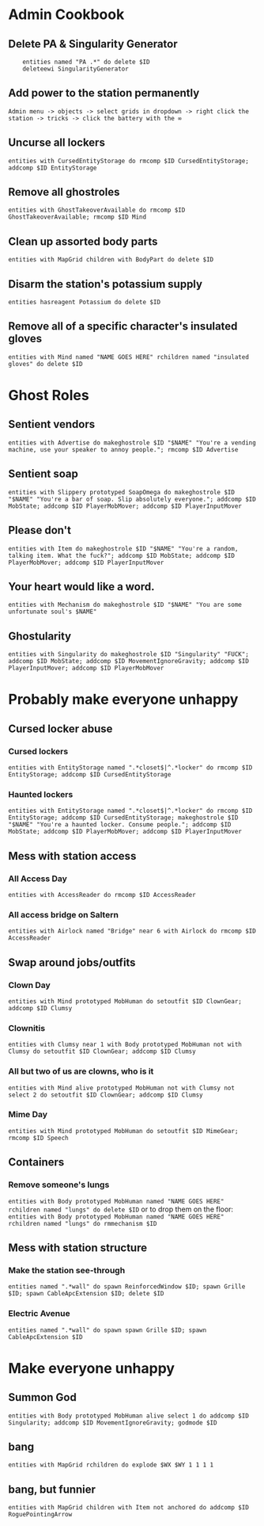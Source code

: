 # Admin Cookbook

## Delete PA & Singularity Generator
```
    entities named "PA .*" do delete $ID
    deleteewi SingularityGenerator
```
## Add power to the station permanently
`Admin menu -> objects -> select grids in dropdown -> right click the station -> tricks -> click the battery with the ∞`
## Uncurse all lockers
`entities with CursedEntityStorage do rmcomp $ID CursedEntityStorage; addcomp $ID EntityStorage`
## Remove all ghostroles
`entities with GhostTakeoverAvailable do rmcomp $ID GhostTakeoverAvailable; rmcomp $ID Mind`
## Clean up assorted body parts
`entities with MapGrid children with BodyPart do delete $ID`
## Disarm the station's potassium supply
`entities hasreagent Potassium do delete $ID`
## Remove all of a specific character's insulated gloves
`entities with Mind named "NAME GOES HERE" rchildren named "insulated gloves" do delete $ID`

# Ghost Roles
## Sentient vendors
`entities with Advertise do makeghostrole $ID "$NAME" "You're a vending machine, use your speaker to annoy people."; rmcomp $ID Advertise`
## Sentient soap
`entities with Slippery prototyped SoapOmega do makeghostrole $ID "$NAME" "You're a bar of soap. Slip absolutely everyone."; addcomp $ID MobState; addcomp $ID PlayerMobMover; addcomp $ID PlayerInputMover`
## Please don't
`entities with Item do makeghostrole $ID "$NAME" "You're a random, talking item. What the fuck?"; addcomp $ID MobState; addcomp $ID PlayerMobMover; addcomp $ID PlayerInputMover`
## Your heart would like a word.
`entities with Mechanism do makeghostrole $ID "$NAME" "You are some unfortunate soul's $NAME"`
## Ghostularity
`entities with Singularity do makeghostrole $ID "Singularity" "FUCK"; addcomp $ID MobState; addcomp $ID MovementIgnoreGravity; addcomp $ID PlayerInputMover; addcomp $ID PlayerMobMover`

# Probably make everyone unhappy
## Cursed locker abuse
### Cursed lockers
`entities with EntityStorage named ".*closet$|^.*locker" do rmcomp $ID EntityStorage; addcomp $ID CursedEntityStorage`
### Haunted lockers
`entities with EntityStorage named ".*closet$|^.*locker" do rmcomp $ID EntityStorage; addcomp $ID CursedEntityStorage; makeghostrole $ID "$NAME" "You're a haunted locker. Consume people."; addcomp $ID MobState; addcomp $ID PlayerMobMover; addcomp $ID PlayerInputMover`
## Mess with station access
### All Access Day
`entities with AccessReader do rmcomp $ID AccessReader`
### All access bridge on Saltern
`entities with Airlock named "Bridge" near 6 with Airlock do rmcomp $ID AccessReader`
## Swap around jobs/outfits
### Clown Day
`entities with Mind prototyped MobHuman do setoutfit $ID ClownGear; addcomp $ID Clumsy`
### Clownitis
`entities with Clumsy near 1 with Body prototyped MobHuman not with Clumsy do setoutfit $ID ClownGear; addcomp $ID Clumsy`
### All but two of us are clowns, who is it
`entities with Mind alive prototyped MobHuman not with Clumsy not select 2 do setoutfit $ID ClownGear; addcomp $ID Clumsy`
### Mime Day
`entities with Mind prototyped MobHuman do setoutfit $ID MimeGear; rmcomp $ID Speech`
## Containers
### Remove someone's lungs
`entities with Body prototyped MobHuman named "NAME GOES HERE" rchildren named "lungs" do delete $ID`
or to drop them on the floor:
`entities with Body prototyped MobHuman named "NAME GOES HERE" rchildren named "lungs" do rmmechanism $ID`
## Mess with station structure
### Make the station see-through
`entities named ".*wall" do spawn ReinforcedWindow $ID; spawn Grille $ID; spawn CableApcExtension $ID; delete $ID`
### Electric Avenue
`entities named ".*wall" do spawn spawn Grille $ID; spawn CableApcExtension $ID`

# Make everyone unhappy
## Summon God
`entities with Body prototyped MobHuman alive select 1 do addcomp $ID Singularity; addcomp $ID MovementIgnoreGravity; godmode $ID`
## bang
`entities with MapGrid rchildren do explode $WX $WY 1 1 1 1`
## bang, but funnier
`entities with MapGrid children with Item not anchored do addcomp $ID RoguePointingArrow`